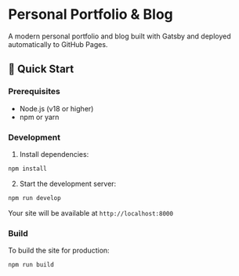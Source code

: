 # Personal Portfolio & Blog

A modern personal portfolio and blog built with Gatsby and deployed automatically to GitHub Pages.

## 🚀 Quick Start

### Prerequisites
- Node.js (v18 or higher)
- npm or yarn

### Development

1. Install dependencies:
```bash
npm install
```

2. Start the development server:
```bash
npm run develop
```

Your site will be available at `http://localhost:8000`

### Build

To build the site for production:
```bash
npm run build
```
